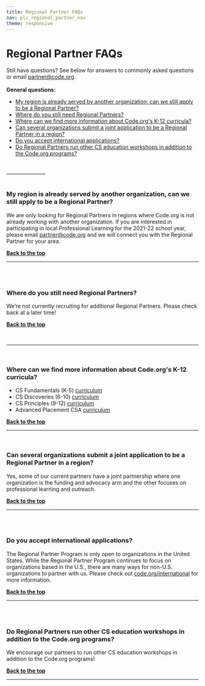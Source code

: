 ```yaml
---
title: Regional Partner FAQs
nav: plc_regional_partner_nav
theme: responsive
---
```

<a id="top"></a>

# Regional Partner FAQs


Still have questions? See below for answers to commonly asked questions or email [partner@code.org](mailto:partner@code.org).
<br/><br/>
**General questions:**<br/>

- [My region is already served by another organization; can we still apply to be a Regional Partner?](#map)
- [Where do you still need Regional Partners?](#need)
- [Where can we find more information about Code.org's K-12 curricula?](#progs)
- [Can several organizations submit a joint application to be a Regional Partner in a region?](#joint)
- [Do you accept international applications?](#international)
- [Do Regional Partners run other CS education workshops in addition to the Code.org programs?](#cs)

<br/>
________________
<a id="map"></a>
<br/>
<br/>

### **My region is already served by another organization, can we still apply to be a Regional Partner?**

We are only looking for Regional Partners in regions where Code.org is not already working with another organization. If you are interested in participating in local Professional Learning for the 2021-22 school year, please email partner@code.org and we will connect you with the Regional Partner for your area.

[**Back to the top**](#top)
<br/>

________________
<a id="need"></a>
<br/>
<br/>

### **Where do you still need Regional Partners?**

We’re not currently recruiting for additional Regional Partners. Please check back at a later time!

[**Back to the top**](#top)
<br/>

<br/>

________________
<a id="progs"></a>
<br/>

### **Where can we find more information about Code.org's K-12 curricula?**

- CS Fundamentals (K-5) [curriculum](https://code.org/educate/curriculum/elementary-school)
- CS Discoveries (6-10) [curriculum](https://code.org/educate/csd)
- CS Principles (9-12) [curriculum](https://code.org/educate/csp)
- Advanced Placement CSA [curriculum](https://code.org/educate/csa)


[**Back to the top**](#top)
<br/>

________________
<a id="joint"></a>
<br/>
### **Can several organizations submit a joint application to be a Regional Partner in a region?**

Yes, some of our current partners have a joint partnership where one organization is the funding and advocacy arm and the other focuses on professional learning and outreach.
<br/>

[**Back to the top**](#top)
<br/>
________________
<a id="international"></a>
<br/>
<br/>

### **Do you accept international applications?**

The Regional Partner Program is only open to organizations in the United States. While the Regional Partner Program continues to focus on organizations based in the U.S., there are many ways for non-U.S. organizations to partner with us. Please check out [code.org/international](http://code.org/international) for more information.
<br/>

[**Back to the top**](#top)
<br/>
________________
<a id="facilitators"></a>
<br/>
<br/>

### **Do Regional Partners run other CS education workshops in addition to the Code.org programs?**

We encourage our partners to run other CS education workshops in addition to the Code.org programs!
<br/>

[**Back to the top**](#top)
<br/>

______________________________
<a id="k5"></a>
<br/>
<br/>




